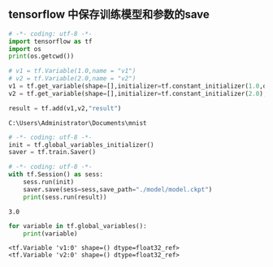 
## tensorflow 中保存训练模型和参数的save


```python
# -*- coding: utf-8 -*-
import tensorflow as tf
import os
print(os.getcwd())

# v1 = tf.Variable(1.0,name = "v1")
# v2 = tf.Variable(2.0,name = "v2")
v1 = tf.get_variable(shape=[],initializer=tf.constant_initializer(1.0,dtype=tf.float32),name="v1")
v2 = tf.get_variable(shape=[],initializer=tf.constant_initializer(2.0),name="v2",trainable=False)

result = tf.add(v1,v2,"result")
```

    C:\Users\Administrator\Documents\mnist
    


```python
# -*- coding: utf-8 -*-
init = tf.global_variables_initializer()
saver = tf.train.Saver()
```


```python
# -*- coding: utf-8 -*-
with tf.Session() as sess:
    sess.run(init)
    saver.save(sess=sess,save_path="./model/model.ckpt")
    print(sess.run(result))
```

    3.0
    


```python
for variable in tf.global_variables():
    print(variable)
```

    <tf.Variable 'v1:0' shape=() dtype=float32_ref>
    <tf.Variable 'v2:0' shape=() dtype=float32_ref>
    
